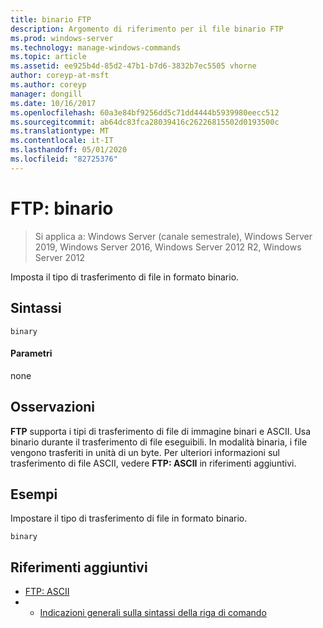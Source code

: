 ```yaml
---
title: binario FTP
description: Argomento di riferimento per il file binario FTP
ms.prod: windows-server
ms.technology: manage-windows-commands
ms.topic: article
ms.assetid: ee925b4d-85d2-47b1-b7d6-3832b7ec5505 vhorne
author: coreyp-at-msft
ms.author: coreyp
manager: dongill
ms.date: 10/16/2017
ms.openlocfilehash: 60a3e84bf9256dd5c71dd4444b5939980eecc512
ms.sourcegitcommit: ab64dc83fca28039416c26226815502d0193500c
ms.translationtype: MT
ms.contentlocale: it-IT
ms.lasthandoff: 05/01/2020
ms.locfileid: "82725376"
---
```

# <a name="ftp-binary"></a>FTP: binario

> Si applica a: Windows Server (canale semestrale), Windows Server 2019, Windows Server 2016, Windows Server 2012 R2, Windows Server 2012

Imposta il tipo di trasferimento di file in formato binario.   
## <a name="syntax"></a>Sintassi  
```  
binary  
```  
#### <a name="parameters"></a>Parametri  
none  
## <a name="remarks-optional-section"></a>Osservazioni<optional section>  
**FTP** supporta i tipi di trasferimento di file di immagine binari e ASCII. Usa binario durante il trasferimento di file eseguibili. In modalità binaria, i file vengono trasferiti in unità di un byte. Per ulteriori informazioni sul trasferimento di file ASCII, vedere **FTP: ASCII** in riferimenti aggiuntivi.  
## <a name="examples"></a>Esempi  
Impostare il tipo di trasferimento di file in formato binario.  
```  
binary  
```  
## <a name="additional-references"></a>Riferimenti aggiuntivi  
-   [FTP: ASCII](ftp-ascii.md)  
-   - [Indicazioni generali sulla sintassi della riga di comando](command-line-syntax-key.md)  
